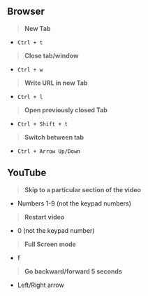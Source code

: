 ## Browser

> **New Tab**
- `Ctrl + t`

> **Close tab/window**
- `Ctrl + w`

> **Write URL in new Tab**
- `Ctrl + l`

> **Open previously closed Tab**
- `Ctrl + Shift + t`

> **Switch between tab**
- `Ctrl + Arrow Up/Down`

## YouTube

> **Skip to a particular section of the video**
- Numbers 1-9 (not the keypad numbers)

> **Restart video**
- 0 (not the keypad number)

> **Full Screen mode**
- f

> **Go backward/forward 5 seconds**
- Left/Right arrow
